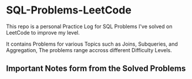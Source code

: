 # SQL-Problems-LeetCode
This repo is a personal Practice Log for SQL Problems I've solved on LeetCode to improve my level.

It contains Problems for various Topics such as Joins, Subqueries, and Aggregation, The problems range accross different Difficulty Levels.




## **Important Notes form from the Solved Problems**

